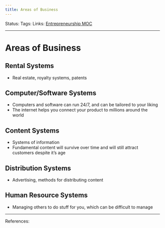 ```yaml
---
title: Areas of Business
---
```

Status:
Tags:
Links: [Entrepreneurship MOC](out/entrepreneurship-moc.md)
___
# Areas of Business
## Rental Systems
-   Real estate, royalty systems, patents

## Computer/Software Systems
-   Computers and software can run 24/7, and can be tailored to your liking
-   The internet helps you connect your product to millions around the world
    
## Content Systems
-   Systems of information
-   Fundamental content will survive over time and will still attract customers despite it’s age
    
## Distribution Systems
-   Advertising, methods for distributing content
    
## Human Resource Systems
-   Managing others to do stuff for you, which can be difficult to manage
___
References: